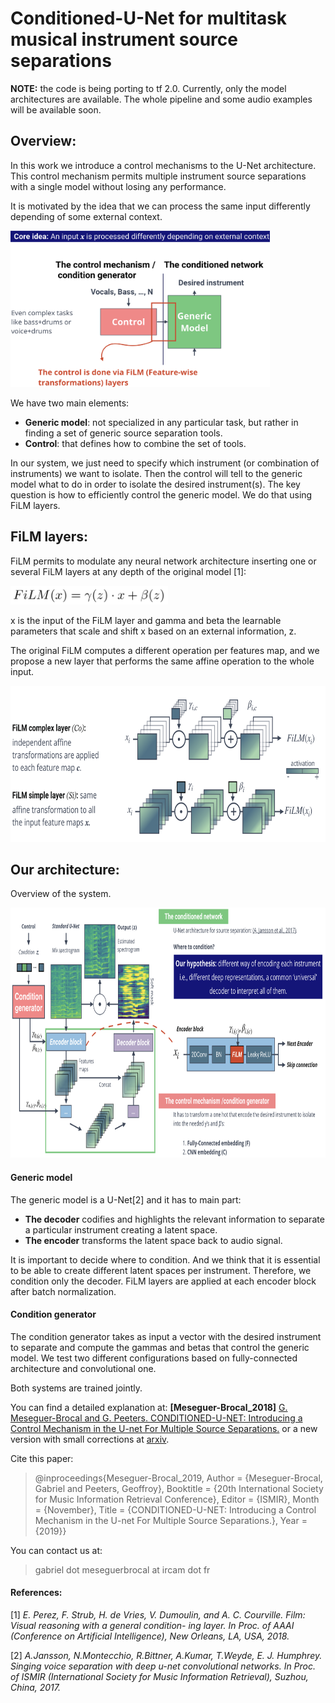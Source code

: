 # Conditioned-U-Net for multitask musical instrument source separations


**NOTE:** the code is being porting to tf 2.0. Currently, only the model architectures are available. The whole pipeline and some audio examples will be available soon.


## Overview:

In this work we introduce a control mechanisms to the U-Net architecture.
This control mechanism permits multiple instrument source separations with a single model without losing any performance.

It is motivated by the idea that we can process the same input differently depending of some external context.

<img src=".markdown_images/overview.png" height="250">

We have two main elements:

- **Generic model**: not specialized in any particular task, but rather in finding a set of generic source separation tools.
- **Control**: that defines how to combine the set of tools.

In our system, we just need to specify which instrument (or combination of instruments) we want to isolate.
Then the control will tell to the generic model what to do in order to isolate the desired instrument(s).
The key question is how to efficiently control the generic model.
We do that using FiLM layers.

## FiLM layers:

FiLM permits to modulate any neural network architecture inserting one or several FiLM layers at any depth of the original model [1]:

<img src=".markdown_images/FiLM.png" height="30">

x is the input of the FiLM layer and gamma and beta the learnable parameters that scale and shift x based on an external information, z.

The original FiLM computes a different operation per features map, and we propose a new layer that performs the same affine operation to the whole input.

<img src=".markdown_images/FiLM_layers.png" height="250">


## Our architecture:

Overview of the system.

<img src=".markdown_images/c-u-net.png" height="400">

#### Generic model
The generic model is a U-Net[2] and it has to main part:
- **The decoder** codifies and highlights the relevant information to separate a particular instrument creating a latent space.
- **The encoder** transforms the latent space back to audio signal.

It is important to decide where to condition. And we think that it is essential to be able to create different latent spaces per instrument. Therefore, we condition only the decoder. FiLM layers are applied at each encoder block after batch normalization.

#### Condition generator
The condition generator takes as input a vector with the desired instrument to separate and compute the gammas and betas that control the generic model. We test two different configurations based on fully-connected architecture and convolutional one.  

Both systems are trained jointly.

You can find a detailed explanation at:
**[Meseguer-Brocal_2018]** [G. Meseguer-Brocal and G. Peeters. CONDITIONED-U-NET: Introducing a Control Mechanism in the U-net For Multiple Source Separations.](https://zenodo.org/record/3527766) or a new version with small corrections at [arxiv](https://arxiv.org/abs/1907.01277).

Cite this paper:

>@inproceedings{Meseguer-Brocal_2019,
	Author = {Meseguer-Brocal, Gabriel and Peeters, Geoffroy},
	Booktitle = {20th International Society for Music Information Retrieval Conference},
	Editor = {ISMIR},
	Month = {November},
	Title = {CONDITIONED-U-NET: Introducing a Control Mechanism in the U-net For Multiple Source Separations.},
	Year = {2019}}

You can contact us at:

  > gabriel dot meseguerbrocal at ircam dot fr


#### References:

[1] *E. Perez, F. Strub, H. de Vries, V. Dumoulin, and A. C. Courville. Film: Visual reasoning with a general condition- ing layer. In Proc. of AAAI (Conference on Artificial Intelligence), New Orleans, LA, USA, 2018.*

[2] *A.Jansson, N.Montecchio, R.Bittner, A.Kumar, T.Weyde, E. J. Humphrey. Singing voice separation with deep u-net convolutional networks. In Proc. of ISMIR (International Society for Music Information Retrieval), Suzhou, China, 2017.*
